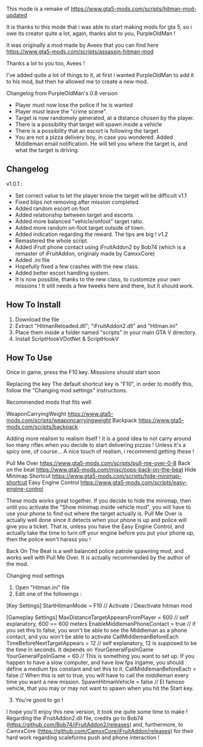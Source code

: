 This mode is a remake of https://www.gta5-mods.com/scripts/hitman-mod-updated

It is thanks to this mode that i was able to start making mods for gta 5, so i owe its creator quite a lot, again, thanks alot to you, PurpleOldMan !

It was originally a mod made by Avees that you can find here https://www.gta5-mods.com/scripts/assassin-hitman-mod

Thanks a lot to you too, Avees !

I've added quite a lot of things to it, at first i wanted PurpleOldMan to add it to his mod, but then he allowed me to create a new mod.

Changelog from PurpleOldMan's 0.8 version
* Player must now lose the police if he is wanted
* Player must leave the "crime scene".
* Target is now randomely generated, at a distance chosen by the player.
* There is a possibility that target will spawn inside a vehicle
* There is a possibility that an escort is following the target
* You are not a pizza delivery boy, in case you wondered. Added Middleman email notification. He will tell you where the target is, and what the target is driving.


Changelog
------------------------------
v1.0.1 :
* Set correct value to let the player know the target will be difficult
v1.1
* Fixed blips not removing after mission completed.
* Added random escort on foot
* Added relationship between target and escorts
* Added more balanced "vehicle/onfoot" target ratio.
* Added more random on-foot target outside of town.
* Added indication regarding the reward. The tips are big !
v1.2
* Remastered the whole script.
* Added iFruit phone contact using iFruitAddon2 by Bob74 (which is a remaster of iFruitAddon, originaly made by CamxxCore)
* Added .ini file
* Hopefully fixed a few crashes with the new class.
* Added better escort handling system.
* It is now possible, thanks to the new class, to customize your own missions ! It still needs a few tweeks here and there, but it should work.


How To Install
------------------------------
1) Download the file
2) Extract "HitmanReloaded.dll"; "iFruitAddon2.dll" and "Hitman.ini"
3) Place them inside a folder named "scripts" in your main GTA V directory.
4) Install ScriptHookVDotNet & ScriptHookV

How To Use
------------------------------
Once in game, press the F10 key. Misssions should start soon

Replacing the key
The default shortcut key is "F10", in order to modify this, follow the "Changing mod settings" instructions.

Recommended mods that fits well

WeaponCarryingWeight
https://www.gta5-mods.com/scripts/weaponcarryingweight
Backpack
https://www.gta5-mods.com/scripts/backpack

Adding more realism to realism itself ! it is a good idea to not carry around too many rifles when you decide to start delivering pizzas ! Unless it's a spicy one, of course... A nice touch of realism, i recommend getting these !

Pull Me Over
https://www.gta5-mods.com/scripts/pull-me-over-0-8
Back on the beat
https://www.gta5-mods.com/misc/cops-back-on-the-beat
Hide Minimap Shortcut
https://www.gta5-mods.com/scripts/hide-minimap-shortcut
Easy Engine Control
https://www.gta5-mods.com/scripts/easy-engine-control

These mods works great together. If you decide to hide the minimap, then until you activate the "Show minimap inside vehicle mod", you will have to use your phone to find out where the target actually is. Pull Me Over is actually well done since it detects when your phone is up and police will give you a ticket. That is, unless you have the Easy Engine Control, and actually take the time to turn off your engine before you put your phone up, then the police won't harass you !

Back On The Beat is a well balanced police patrole spawning mod, and works well with Pull Me Over. It is actually recommended by the author of the mod.


Changing mod settings

1) Open "Hitman.ini" file
2) Edit one of the followings :

[Key Settings]
StartHitmanMode = F10 // Activate / Deactivate hitman mod

[Gameplay Settings]
MaxDistanceTargetAppearsFromPlayer = 600 // self explanatory, 600 == 600 meters
EnableMiddlemanPhoneContact = true // if you set this to false, you won't be able to see the Middleman as a phone contact, and you won't be able to activate CallMiddlemanBeforeEach
TimeBeforeNextTargetAppears = 12 // self explanatory, 12 is supposed to be the time in seconds. It depends on YourGeneralFpsInGame
YourGeneralFpsInGame = 60 // This is something you want to set up. If you happen to have a slow computer, and have low fps ingame, you should define a medium fps constant and set this to it.
CallMiddlemanBeforeEach = false // When this is set to true, you will have to call the middleman every time you want a new mission.
SpawnHitmanVehicle = false // El famoso vehicle, that you may or may not want to spawn when you hit the Start key.

3) You're good to go !

I hope you'll enjoy this new version, it took me quite some time to make !
Regarding the iFruitAddon2.dll file, credits go to Bob74 (https://github.com/Bob74/iFruitAddon2/releases) and, furthermore, to CamxxCore (https://github.com/CamxxCore/iFruitAddon/releases) for their hard work regarding scaleforms push and phone interaction !
